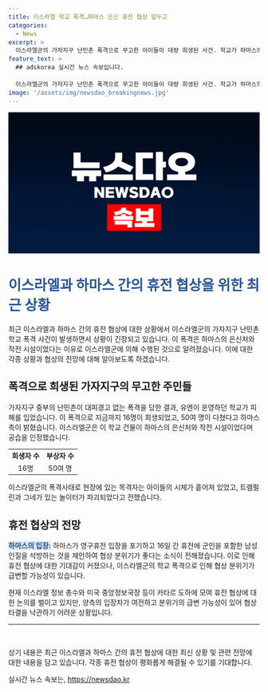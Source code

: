 ```yaml
---
title: 이스라엘 학교 폭격…하마스 은신 휴전 협상 앞두고
categories:
  - News
excerpt: >
  이스라엘군의 가자지구 난민촌 폭격으로 무고한 아이들이 대량 희생된 사건. 학교가 하마스의 은신처로 지목되어 공습을 받았다는 주장. 협상전망은 암담하지만 하마스의 휴전 입장 포기와 인질 석방안으로 기대감 상승. 그러나 양측 입장차와 군의 폭격으로 협상 분위기 급변 가능성. (150자)
feature_text: >
  ## adskorea 실시간 뉴스 속보입니다.

  이스라엘군의 가자지구 난민촌 폭격으로 무고한 아이들이 대량 희생된 사건. 학교가 하마스의 은신처로 지목되어 공습을 받았다는 주장. 협상전망은 암담하지만 하마스의 휴전 입장 포기와 인질 석방안으로 기대감 상승. 그러나 양측 입장차와 군의 폭격으로 협상 분위기 급변 가능성. (150자)
image: '/assets/img/newsdao_breakingnews.jpg'
---
```


<p><img src="/assets/img/newsdao_breakingnews.jpg" alt="adskorea 속보" /></p>

<h1><b><span style="color: #2b5797;">이스라엘과 하마스 간의 휴전 협상을 위한 최근 상황</span></b></h1>

<p data-ke-size="size16">최근 이스라엘과 하마스 간의 휴전 협상에 대한 상황에서 이스라엘군의 가자지구 난민촌 학교 폭격 사건이 발생하면서 상황이 긴장되고 있습니다. 이 폭격은 하마스의 은신처와 작전 시설이었다는 이유로 이스라엘군에 의해 수행된 것으로 알려졌습니다. 이에 대한 각종 상황과 협상의 전망에 대해 알아보도록 하겠습니다.</p>

<h2 data-ke-size="size24">폭격으로 희생된 가자지구의 무고한 주민들</h2>

<p data-ke-size="size16">가자지구 중부의 난민촌이 대피경고 없는 폭격을 당한 결과, 유엔이 운영하던 학교가 피해를 입었습니다. 이 폭격으로 지금까지 16명이 희생되었고, 50여 명이 다쳤다고 하마스 측이 밝혔습니다. 이스라엘군은 이 학교 건물이 하마스의 은신처와 작전 시설이었다며 공습을 인정했습니다.</p>

<table>
  <tr>
    <td style="text-align: center; height: 17px;"><b>희생자 수</b></td>
    <td style="text-align: center; height: 17px;"><b>부상자 수</b></td>
  </tr>
  <tr>
    <td style="text-align: center; height: 17px;">16명</td>
    <td style="text-align: center; height: 17px;">50여 명</td>
  </tr>
</table>

<p data-ke-size="size16">이스라엘군의 폭격사태로 현장에 있는 목격자는 아이들의 시체가 흩어져 있었고, 트램펄린과 그네가 있는 놀이터가 파괴되었다고 전했습니다.</p>

<h2 data-ke-size="size24">휴전 협상의 전망</h2>

<p data-ke-size="size16"><b><span style="background-color: #21538527; color: #1a5490;">하마스의 입장:</span></b> 하마스가 영구휴전 입장을 포기하고 16일 간 휴전에 군인을 포함한 남성 인질을 석방하는 것을 제안하여 협상 분위기가 좋다는 소식이 전해졌습니다. 이로 인해 휴전 협상에 대한 기대감이 커졌으나, 이스라엘군의 학교 폭격으로 인해 협상 분위기가 급변할 가능성이 있습니다.</p>

<p data-ke-size="size16">현재 이스라엘 정보 총수와 미국 중앙정보국장 등이 카타르 도하에 모여 휴전 협상에 대한 논의를 벌이고 있지만, 양측의 입장차가 여전하고 분위기의 급변 가능성이 있어 협상 타결을 낙관하기 어려운 상황입니다.</p>

<hr>

<p data-ke-size="size16">&nbsp;</p>

<p data-ke-size="size16">상기 내용은 최근 이스라엘과 하마스 간의 휴전 협상에 대한 최신 상황 및 관련 전망에 대한 내용을 담고 있습니다. 각종 휴전 협상이 평화롭게 해결될 수 있기를 기대합니다.</p>
실시간 뉴스 속보는, <a href="https://newsdao.kr" rel="dofollow">https://newsdao.kr</a>


